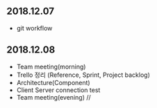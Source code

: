 ## 2018.12.07

  - git workflow

## 2018.12.08

  - Team meeting(morning)
  - Trello 정리 (Reference, Sprint, Project backlog)
  - Architecture(Component)
  - Client Server connection test
  - Team meeting(evening) //